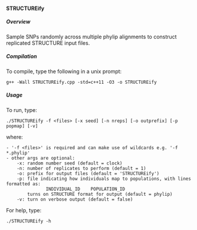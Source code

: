 #### STRUCTUREify

##### Overview
Sample SNPs randomly across multiple phylip alignments to construct replicated STRUCTURE input files.

##### Compilation
To compile, type the following in a unix prompt:

	g++ -Wall STRUCTUREify.cpp -std=c++11 -O3 -o STRUCTUREify

##### Usage

To run, type:

    ./STRUCTUREify -f <files> [-x seed] [-n nreps] [-o outprefix] [-p popmap] [-v]

where:

    - '-f <files>' is required and can make use of wildcards e.g. '-f *.phylip'
    - other args are optional:
        -x: random number seed (default = clock)
        -n: number of replicates to perform (default = 1)
        -o: prefix for output files (default = 'STRUCTUREify')
        -p: file indicating how individuals map to populations, with lines formatted as:
                   INDIVIDUAL_ID	POPULATION_ID
            turns on STRUCTURE format for output (default = phylip)
        -v: turn on verbose output (default = false)

For help, type:

	./STRUCTUREify -h
